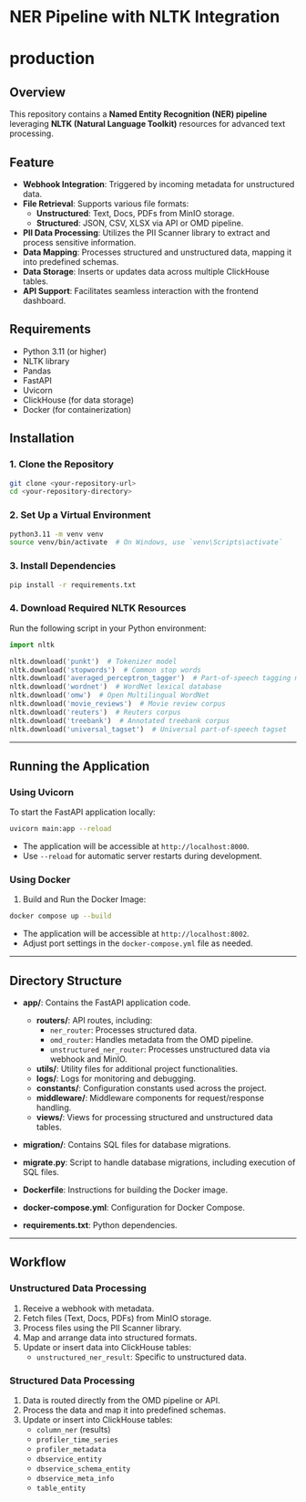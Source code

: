 # NER Pipeline with NLTK Integration
# production

## Overview

This repository contains a **Named Entity Recognition (NER) pipeline** leveraging **NLTK (Natural Language Toolkit)** resources for advanced text processing.

## Feature

- **Webhook Integration**: Triggered by incoming metadata for unstructured data.
- **File Retrieval**: Supports various file formats:
  - **Unstructured**: Text, Docs, PDFs from MinIO storage.
  - **Structured**: JSON, CSV, XLSX via API or OMD pipeline.
- **PII Data Processing**: Utilizes the PII Scanner library to extract and process sensitive information.
- **Data Mapping**: Processes structured and unstructured data, mapping it into predefined schemas.
- **Data Storage**: Inserts or updates data across multiple ClickHouse tables.
- **API Support**: Facilitates seamless interaction with the frontend dashboard.

## Requirements

- Python 3.11 (or higher)
- NLTK library
- Pandas
- FastAPI
- Uvicorn
- ClickHouse (for data storage)
- Docker (for containerization)

## Installation

### 1. Clone the Repository
```bash
git clone <your-repository-url>
cd <your-repository-directory>
```

### 2. Set Up a Virtual Environment
```bash
python3.11 -m venv venv
source venv/bin/activate  # On Windows, use `venv\Scripts\activate`
```

### 3. Install Dependencies
```bash
pip install -r requirements.txt
```

### 4. Download Required NLTK Resources
Run the following script in your Python environment:
```python
import nltk

nltk.download('punkt')  # Tokenizer model
nltk.download('stopwords')  # Common stop words
nltk.download('averaged_perceptron_tagger')  # Part-of-speech tagging model
nltk.download('wordnet')  # WordNet lexical database
nltk.download('omw')  # Open Multilingual WordNet
nltk.download('movie_reviews')  # Movie review corpus
nltk.download('reuters')  # Reuters corpus
nltk.download('treebank')  # Annotated treebank corpus
nltk.download('universal_tagset')  # Universal part-of-speech tagset
```

---

## Running the Application

### Using Uvicorn

To start the FastAPI application locally:
```bash
uvicorn main:app --reload
```

- The application will be accessible at `http://localhost:8000`.
- Use `--reload` for automatic server restarts during development.

### Using Docker

1. Build and Run the Docker Image:
```bash
docker compose up --build
```

- The application will be accessible at `http://localhost:8002`.
- Adjust port settings in the `docker-compose.yml` file as needed.

---

## Directory Structure

- **app/**: Contains the FastAPI application code.
  - **routers/**: API routes, including:
    - `ner_router`: Processes structured data.
    - `omd_router`: Handles metadata from the OMD pipeline.
    - `unstructured_ner_router`: Processes unstructured data via webhook and MinIO.
  - **utils/**: Utility files for additional project functionalities.
  - **logs/**: Logs for monitoring and debugging.
  - **constants/**: Configuration constants used across the project.
  - **middleware/**: Middleware components for request/response handling.
  - **views/**: Views for processing structured and unstructured data tables.

- **migration/**: Contains SQL files for database migrations.
- **migrate.py**: Script to handle database migrations, including execution of SQL files.
- **Dockerfile**: Instructions for building the Docker image.
- **docker-compose.yml**: Configuration for Docker Compose.
- **requirements.txt**: Python dependencies.

---

## Workflow

### Unstructured Data Processing

1. Receive a webhook with metadata.
2. Fetch files (Text, Docs, PDFs) from MinIO storage.
3. Process files using the PII Scanner library.
4. Map and arrange data into structured formats.
5. Update or insert data into ClickHouse tables:
   - `unstructured_ner_result`: Specific to unstructured data.

### Structured Data Processing

1. Data is routed directly from the OMD pipeline or API.
2. Process the data and map it into predefined schemas.
3. Update or insert into ClickHouse tables:
   - `column_ner` (results)
   - `profiler_time_series`
   - `profiler_metadata`
   - `dbservice_entity`
   - `dbservice_schema_entity`
   - `dbservice_meta_info`
   - `table_entity`

